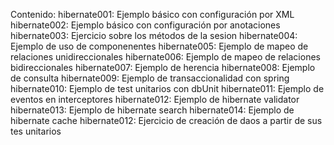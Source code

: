 Contenido:
hibernate001: Ejemplo básico con configuración por XML
hibernate002: Ejemplo básico con configuración por anotaciones
hibernate003: Ejercicio sobre los métodos de la sesion
hibernate004: Ejemplo de uso de componenentes
hibernate005: Ejemplo de mapeo de relaciones unidireccionales
hibernate006: Ejemplo de mapeo de relaciones bidireccionales
hibernate007: Ejemplo de herencia
hibernate008: Ejemplo de consulta
hibernate009: Ejemplo de transaccionalidad con spring
hibernate010: Ejemplo de test unitarios con dbUnit
hibernate011: Ejemplo de eventos en interceptores
hibernate012: Ejemplo de hibernate validator
hibernate013: Ejemplo de hibernate search
hibernate014: Ejemplo de hibernate cache
hibernate012: Ejercicio de creación de daos a partir de sus tes unitarios

